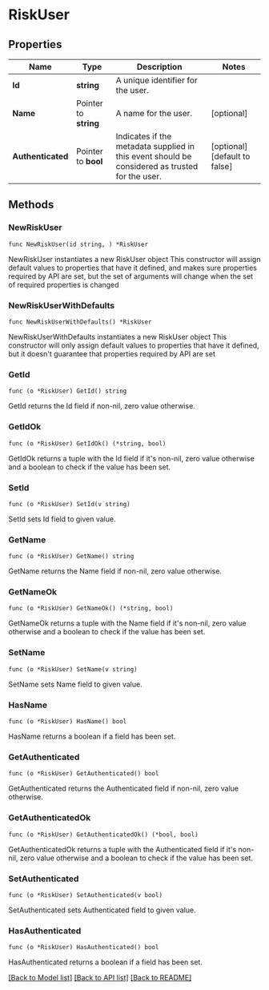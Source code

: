 # RiskUser

## Properties

Name | Type | Description | Notes
------------ | ------------- | ------------- | -------------
**Id** | **string** | A unique identifier for the user. | 
**Name** | Pointer to **string** | A name for the user. | [optional] 
**Authenticated** | Pointer to **bool** | Indicates if the metadata supplied in this event should be considered as trusted for the user. | [optional] [default to false]

## Methods

### NewRiskUser

`func NewRiskUser(id string, ) *RiskUser`

NewRiskUser instantiates a new RiskUser object
This constructor will assign default values to properties that have it defined,
and makes sure properties required by API are set, but the set of arguments
will change when the set of required properties is changed

### NewRiskUserWithDefaults

`func NewRiskUserWithDefaults() *RiskUser`

NewRiskUserWithDefaults instantiates a new RiskUser object
This constructor will only assign default values to properties that have it defined,
but it doesn't guarantee that properties required by API are set

### GetId

`func (o *RiskUser) GetId() string`

GetId returns the Id field if non-nil, zero value otherwise.

### GetIdOk

`func (o *RiskUser) GetIdOk() (*string, bool)`

GetIdOk returns a tuple with the Id field if it's non-nil, zero value otherwise
and a boolean to check if the value has been set.

### SetId

`func (o *RiskUser) SetId(v string)`

SetId sets Id field to given value.


### GetName

`func (o *RiskUser) GetName() string`

GetName returns the Name field if non-nil, zero value otherwise.

### GetNameOk

`func (o *RiskUser) GetNameOk() (*string, bool)`

GetNameOk returns a tuple with the Name field if it's non-nil, zero value otherwise
and a boolean to check if the value has been set.

### SetName

`func (o *RiskUser) SetName(v string)`

SetName sets Name field to given value.

### HasName

`func (o *RiskUser) HasName() bool`

HasName returns a boolean if a field has been set.

### GetAuthenticated

`func (o *RiskUser) GetAuthenticated() bool`

GetAuthenticated returns the Authenticated field if non-nil, zero value otherwise.

### GetAuthenticatedOk

`func (o *RiskUser) GetAuthenticatedOk() (*bool, bool)`

GetAuthenticatedOk returns a tuple with the Authenticated field if it's non-nil, zero value otherwise
and a boolean to check if the value has been set.

### SetAuthenticated

`func (o *RiskUser) SetAuthenticated(v bool)`

SetAuthenticated sets Authenticated field to given value.

### HasAuthenticated

`func (o *RiskUser) HasAuthenticated() bool`

HasAuthenticated returns a boolean if a field has been set.


[[Back to Model list]](../README.md#documentation-for-models) [[Back to API list]](../README.md#documentation-for-api-endpoints) [[Back to README]](../README.md)


